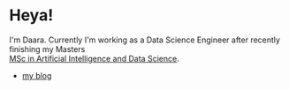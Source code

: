 # Heya!
I'm Daara. Currently I'm working as a Data Science Engineer after recently finishing my Masters  
[MSc in Artificial Intelligence and Data Science](https://www.nulondon.ac.uk/degrees/degree-apprenticeships/artificial-intelligence-data-science/).

- [my blog](https://daara.mataroa.blog)
